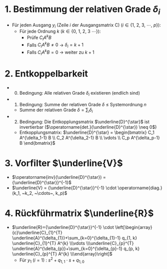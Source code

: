 # 1. Bestimmung der relativen Grade $\delta_i$ 
- Für jeden Ausgang $y_i$ (Zeile $i$ der Ausgangsmatrix C) ($i \in \{1, ~2, ~3, ~\cdots,~ p\}$): 
	- Für jede Ordnung $k$ ($k \in \{0, ~1, ~2, ~3 ~\cdots\}$): 
		- Prüfe $C_i A^k B$ 
		- Falls $C_i A^k B \neq 0$ → $\delta_i = k+1$ 
		- Falls $C_i A^k B = 0$ → weiter zu $k+1$ 


# 2. Entkoppelbarkeit 
- 0. Bedingung: Alle relativen Grade $\delta_i$ existieren (endlich sind) 
- 1. Bedingung: Summe der relativen Grade $\delta$  ≤ Systemordnung $n$ 
	- Summe der relativen Grade $\delta = \sum_{i}\delta_i$ 
- 2. Bedingung: Die Entkopplungsmatrix $\underline{D}^{\star}$ ist invertierbar ($\operatorname{det.}(\underline{D}^{\star}) \neq 0$) 
	- Entkopplungsmatrix: $\underline{D}^{\star} = \begin{bmatrix} C_1 A^{\delta_1-1} B \\ C_2 A^{\delta_2-1} B \\ \vdots \\ C_p A^{\delta_p-1} B \end{bmatrix}$ 


# 3. Vorfilter $\underline{V}$ 
 - $\operatorname{inv}(\underline{D}^{\star}) = {\underline{D}^{\star}}^{-1}$ 
- $\underline{V} = {\underline{D}^{\star}}^{-1} \cdot \operatorname{diag.}(k_1, ~k_2, ~\cdots~, k_p)$ 


# 4. Rückführmatrix $\underline{R}$ 
- $\underline{R}={\underline{D}^{\star}}^{-1} \cdot \left[\begin{array}{c}\underline{C}_{1}^{T} \underline{A}^{\delta_{1}}+\sum_{k=0}^{\delta_{1}-1} q_{1, k} \underline{C}_{1}^{T} A^{k} \\\vdots \\\underline{C}_{p}^{T} \underline{A}^{\delta_{p}}+\sum_{k=0}^{\delta_{p}-1} q_{p, k} \underline{C}_{p}^{T} A^{k} \\\end{array}\right]$ 
	- Für $y_1 ~(i=1)$ : $s^{2} + q_{1,1}\cdot s + q_{1,0}$ 

